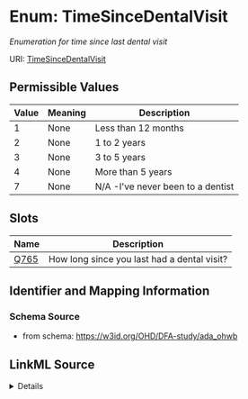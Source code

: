 # Enum: TimeSinceDentalVisit 




_Enumeration for time since last dental visit_



URI: [TimeSinceDentalVisit](TimeSinceDentalVisit.md)

## Permissible Values

| Value | Meaning | Description |
| --- | --- | --- |
| 1 | None | Less than 12 months |
| 2 | None | 1 to 2 years |
| 3 | None | 3 to 5 years |
| 4 | None | More than 5 years |
| 7 | None | N/A -I've never been to a dentist |




## Slots

| Name | Description |
| ---  | --- |
| [Q765](Q765.md) | How long since you last had a dental visit? |






## Identifier and Mapping Information







### Schema Source


* from schema: https://w3id.org/OHD/DFA-study/ada_ohwb






## LinkML Source

<details>
```yaml
name: TimeSinceDentalVisit
description: Enumeration for time since last dental visit
from_schema: https://w3id.org/OHD/DFA-study/ada_ohwb
rank: 1000
permissible_values:
  '1':
    text: '1'
    description: Less than 12 months
  '2':
    text: '2'
    description: 1 to 2 years
  '3':
    text: '3'
    description: 3 to 5 years
  '4':
    text: '4'
    description: More than 5 years
  '7':
    text: '7'
    description: N/A -I've never been to a dentist.

```
</details>

